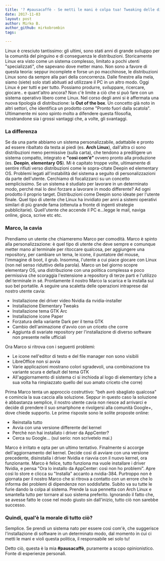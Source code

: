 ```yaml
---
title: '? #pausacaffè - Se metti le mani è colpa tua! Tweaking delle distribuzioni.'
date: 2017-11-03
layout: post
author: Mirko B.
author_github: mirkobrombin
tags:

---
```

<p>Linux è cresciuto tantissimo: gli ultimi, sono stati anni di grande sviluppo per la comunità del pinguino e di conseguenza le distribuzioni. Storicamente Linux era visto come un sistema complesso, limitato a pochi utenti "specializzati", che sapevano dove metter mano. Non sono a favore di questa teoria: seppur incomplete e forse un po macchinose, le distribuzioni Linux sono da sempre alla pari della concorrenza. Dalle finestre alla mela, siamo (siete) solo stati abituati ad utilizzare il PC in un altro modo. Oggi Linux è per tutti e per tutto. Possiamo produrre, sviluppare, ricercare, giocare.. e quant'altro ancora? Non c'è limite a ciò che si può fare con un sistema operativo libero come Linux. Nel corso degli anni si è affermata una nuova tipologia di distribuzione: la&nbsp;<strong>Out of the box</strong>. Un concetto già noto in altri settori, che identifica un prodotto come "Pronto fuori dalla scatola". Ultimamente mi sono spinto molto a difendere questa filosofia, mostrandone sia i grossi vantaggi che, a volte, gli svantaggi.</p><h3>La differenza</h3><p>Se da una parte abbiamo un sistema personalizzabile, adattabile e pronto ad essere ribaltato da testa ai piedi (es. <strong>Arch Linux</strong>), dall'altra ci sono distribuzioni meno permissive (sulla carta), che tendono a prediligere un sistema compatto, integrato e <strong>"così com'è" </strong>ovvero&nbsp;pronto alla produzione (es. <strong>Deepin</strong>, <strong>elementary</strong> <strong>OS</strong>). Mi è capitato troppe volte, ultimamente di sentire rifiuti verso distribuzioni come le sopra-citate Deepin ed elementary OS. Problemi legati all'instabilità del sistema a seguito di personalizzazioni da parte dell'utente. Cerchiamo di focalizzarci su un concetto semplicissimo. Se un sistema è studiato per lavorare in un determinato modo, perché mai lo devi forzare a lavorare in modo differente? Ad ogni prodotto il proprio target. Distribuzioni come Deepin sono ideate per l'utente finale. Quel tipo di utente che Linux ha invidiato per anni a sistemi operativi similari di più grande fama (ottenuta a fronte di ingenti strategie pubblicitarie). Quell'utente che accende il PC e...legge le mail, naviga online, gioca, scrive etc etc.</p><h3>Marco, la cavia</h3><p>Prendiamo un utente che chiameremo Marco per comodità. Marco è spinto alla personalizzazione: è quel tipo di utente che deve sempre e comunque metter mano al terminale per ritoccare qualcosa, per aggiungere una repository, per cambiare un tema, le icone, il puntatore del mouse, l'immagine di boot, il grub. Insomma, l'utente a cui piace giocare con Linux (non nel senso riduttivo della parola). Marco un bel giorno scopre elementary OS, una distribuzione con una politica complessa e poco permissiva che scoraggia l'estensione a repository di terze parti e l'utilizzo del terminale in sé. Prontamente il nostro Marco la scarica e la installa sul suo bel portatile. A seguire una scaletta delle operazioni intraprese dal nostro utente cavia:</p><ul>	<li>Installazione dei driver video Nvidia da nvidia-installer</li>	<li>Installazione Elementary Tweaks</li>	<li>Installazione tema GTK&nbsp;Arc</li>	<li>Installazione icone Paper</li>	<li>Forzatura della variante Dark per il tema GTK</li>	<li>Cambio dell'animazione d'avvio con un criceto che corre</li>	<li>Aggiunta di svariate repository per l'installazione di diverso software non presente nelle ufficiali</li></ul><p>Ora Marco si ritrova con i seguenti problemi:</p><ul>	<li>Le icone nell'editor di testo e del file manager non sono visibili</li>	<li>LibreOffice non si avvia</li>	<li>Varie applicazioni mostrano colori sgradevoli, una combinazione tra variante scura e default del tema GTK</li>	<li>All'aggiornamento di sistema ci si inchioda al logo di elementary (che a sua volta ha rimpiazzato quello del suo amato criceto che corre)</li></ul><p>Prima Marco tenta un approccio costruttivo: "beh avrò sbagliato qualcosa" e comincia la sua caccia alla soluzione. Seppur in questo caso la soluzione è abbastanza semplice, il nostro utente cavia non riesce ad arrivarci e decide di prendere il suo smartphone e rivolgersi alla comunità Google+, dove chiede supporto. Le prime risposte sono le solite proposte online:</p><ul>	<li>Reinstalla tutto</li>	<li>Avvia con una versione differente del kernel</li>	<li>Perchè non hai installato i driver da AppCenter?</li>	<li>Cerca su Google... (sul serio: non scrivetelo mai.)</li></ul><p>Marco è irritato e opta per un ultimo tentativo. Finalmente si accorge dell'aggiornamento del kernel. Decide così di avviare con una versione precedente, disinstalla i driver Nvidia e riavvia con il nuovo kernel, ora funzionante. Marco è felice, tutto funziona ma vuole installare i driver Nvidia, e pensa "Ora lo installo da AppCenter: così non ho problemi". Apre così lo store e clicca su "Installa" accanto a nvidia-384. Purtroppo non è giornata per il nostro Marco che si ritrova a contatto con un errore che lo informa dei problemi di dipendenze non soddisfatte. Subito va su tutte le furie dando la colpa al sistema. Prende la sua pennetta con Arch Linux e smantella tutto per tornare al suo sistema preferito. Ignorando il fatto che, se avesse fatto le cose nel modo giusto sin dall'inizio, tutto ciò non sarebbe successo.</p><h3>Quindi, qual'è la morale di tutto ciò?</h3><p>Semplice. Se prendi un sistema nato per essere così com'è, che suggerisce l'installazione di software in un determinato modo, dal momento in cui ci metti le mani e violi questa politica, il responsabile sei solo tu!</p><p>Detto ciò, questa è la mia&nbsp;<strong>#pausacaffè</strong>, puramente a scopo opinionistico. Fonte di esperienze personali.</p>